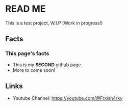 # READ ME
This is a test project, W.I.P (Work in progress!)
## Facts
### This page's facts
- This is my **SECOND** github page.
- More to come soon!
## Links
- Youtube Channel: https://youtube.com/@Frxish4rky
